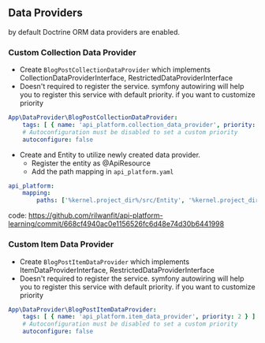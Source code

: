 ## Data Providers

by default Doctrine ORM data providers are enabled.

### Custom Collection Data Provider

- Create `BlogPostCollectionDataProvider` which implements CollectionDataProviderInterface, RestrictedDataProviderInterface
- Doesn't required to register the service. symfony autowiring will help you to register this service with default priority. if you want to customize priority
``` yaml
App\DataProvider\BlogPostCollectionDataProvider:
    tags: [ { name: 'api_platform.collection_data_provider', priority: 2 } ]
    # Autoconfiguration must be disabled to set a custom priority
    autoconfigure: false
```

- Create and Entity to utilize newly created data provider.
    - Register the entity as @ApiResource
    - Add the path mapping in `api_platform.yaml`
```yaml
api_platform:
    mapping:
        paths: ['%kernel.project_dir%/src/Entity', '%kernel.project_dir%/src/Domain/Blog/Entity']
```

code: https://github.com/rilwanfit/api-platform-learning/commit/668cf4940ac0e1156526fc6d48e74d30b6441998

### Custom Item Data Provider

- Create `BlogPostItemDataProvider` which implements ItemDataProviderInterface, RestrictedDataProviderInterface
- Doesn't required to register the service. symfony autowiring will help you to register this service with default priority. if you want to customize priority
``` yaml
App\DataProvider\BlogPostItemDataProvider:
    tags: [ { name: 'api_platform.item_data_provider', priority: 2 } ]
    # Autoconfiguration must be disabled to set a custom priority
    autoconfigure: false
```
